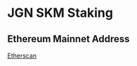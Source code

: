 # JGN SKM Staking

## Ethereum Mainnet Address
[Etherscan](https://etherscan.io/address/0x56f95662e71f30b333b456439248c6de589082a4)
